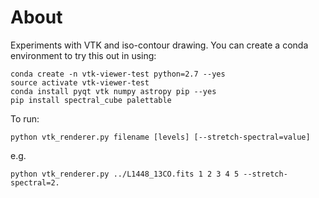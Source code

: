 About
=====

Experiments with VTK and iso-contour drawing. You can create a conda environment to try this out in using:

```
conda create -n vtk-viewer-test python=2.7 --yes
source activate vtk-viewer-test
conda install pyqt vtk numpy astropy pip --yes
pip install spectral_cube palettable
```

To run:

```
python vtk_renderer.py filename [levels] [--stretch-spectral=value]
```

e.g.

```
python vtk_renderer.py ../L1448_13CO.fits 1 2 3 4 5 --stretch-spectral=2.
```
